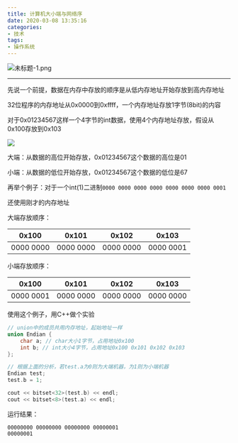 ```yaml
---
title: 计算机大小端与网络序
date: 2020-03-08 13:35:16
categories:
- 技术
tags:
- 操作系统
---
```


![未标题-1.png](https://i.loli.net/2020/03/08/u23ecwoCrTOZI45.png)

<!--more-->

------

先说一个前提，数据在内存中存放的顺序是从低内存地址开始存放到高内存地址

32位程序的内存地址从0x0000到0xffff，一个内存地址存放1字节(8bit)的内容

对于0x01234567这样一个4字节的int数据，使用4个内存地址存放，假设从0x100存放到0x103

![](http://www.ruanyifeng.com/blogimg/asset/2016/bg2016112201.gif)

大端：从数据的高位开始存放，0x01234567这个数据的高位是01

小端：从数据的低位开始存放，0x01234567这个数据的低位是67



再举个例子：对于一个int(1)二进制`0000 0000 0000 0000 0000 0000 0000 0001`

还使用刚才的内存地址

大端存放顺序：

| 0x100     | 0x101     | 0x102     | 0x103     |
| --------- | --------- | --------- | --------- |
| 0000 0000 | 0000 0000 | 0000 0000 | 0000 0001 |

小端存放顺序：

| 0x100     | 0x101     | 0x102     | 0x103     |
| --------- | --------- | --------- | --------- |
| 0000 0001 | 0000 0000 | 0000 0000 | 0000 0000 |

使用这个例子，用C++做个实验

```C++
// union中的成员共用内存地址，起始地址一样
union Endian {
    char a; // char大小1字节，占用地址0x100
    int b; // int大小4字节，占用地址0x100 0x101 0x102 0x103
};

// 根据上面的分析，若test.a为0则为大端机器，为1则为小端机器
Endian test;
test.b = 1;

cout << bitset<32>(test.b) << endl;
cout << bitset<8>(test.a) << endl;
```

运行结果：

```
00000000 00000000 00000000 00000001
00000001
```

